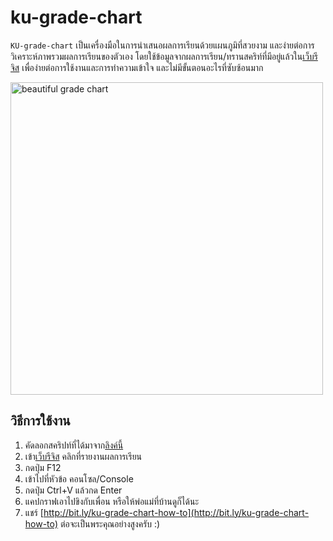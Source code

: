 ku-grade-chart
================================

`KU-grade-chart` เป็นเครื่องมือในการนำเสนอผลการเรียนด้วยแผนภูมิที่สวยงาม และง่ายต่อการวิเคราะห์ภาพรวมผลการเรียนของตัวเอง โดยใช้ข้อมูลจากผลการเรียน/ทรานสคริท์ที่มีอยู่แล้วใน[เว็บรีจิส](https://stdregis.ku.ac.th) เพื่อง่ายต่อการใช้งานและการทำความเข้าใจ และไม่มีขั้นตอนอะไรที่ซับซ้อนมาก

<img src="http://bit.ly/screenshot-ku-grade-chart" alt="beautiful grade chart" width="500"/>

## วิธีการใช้งาน
1. คัดลอกสคริปท์ที่ได้มาจาก[ลิงค์นี้](http://bit.ly/ku-grade-chart-script)
2. เข้า[เว็บรีจิส](https://stdregis.ku.ac.th) คลิกที่รายงานผลการเรียน
3. กดปุ่ม F12
4. เข้าไปที่หัวข้อ คอนโซล/Console
5. กดปุ่ม Ctrl+V แล้วกด Enter
6. แคปกราฟเอาไปขิงกับเพื่อน หรือให้พ่อแม่ที่บ้านดูก็ได้นะ
7. แชร์ [http://bit.ly/ku-grade-chart-how-to](http://bit.ly/ku-grade-chart-how-to) ต่อจะเป็นพระคุณอย่างสูงครับ :)
